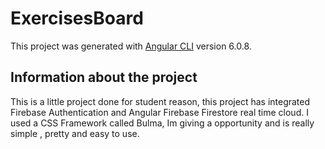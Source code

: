# ExercisesBoard

This project was generated with [Angular CLI](https://github.com/angular/angular-cli) version 6.0.8.

## Information about the project

This is a little project done for student reason, this project has integrated Firebase Authentication and Angular Firebase Firestore real time cloud. I used a CSS Framework called Bulma, Im giving a opportunity and is really simple , pretty and easy to use.

